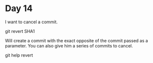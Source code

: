 # Day 14

I want to cancel a commit.

git revert SHA1

Will create a commit with the exact opposite of the commit passed as a parameter. You can also give him a series of commits to cancel.

git help revert
